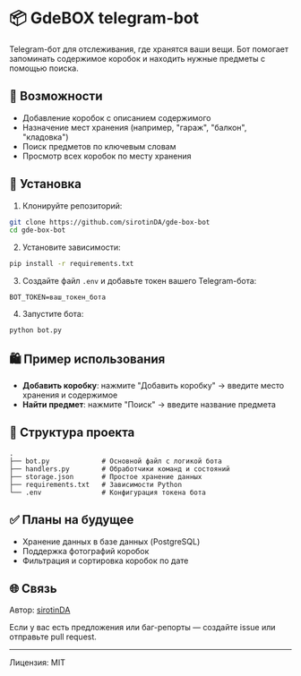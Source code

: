 # 📦 GdeBOX telegram-bot

Telegram-бот для отслеживания, где хранятся ваши вещи. Бот помогает запоминать содержимое коробок и находить нужные предметы с помощью поиска.

## 🚀 Возможности

- Добавление коробок с описанием содержимого
- Назначение мест хранения (например, "гараж", "балкон", "кладовка")
- Поиск предметов по ключевым словам
- Просмотр всех коробок по месту хранения

## 💠 Установка

1. Клонируйте репозиторий:

```bash
git clone https://github.com/sirotinDA/gde-box-bot
cd gde-box-bot
```

2. Установите зависимости:

```bash
pip install -r requirements.txt
```

3. Создайте файл `.env` и добавьте токен вашего Telegram-бота:

```env
BOT_TOKEN=ваш_токен_бота
```

4. Запустите бота:

```bash
python bot.py
```

## 🛍 Пример использования

- **Добавить коробку**: нажмите "Добавить коробку" → введите место хранения и содержимое
- **Найти предмет**: нажмите "Поиск" → введите название предмета

## 📂 Структура проекта

```
.
├── bot.py             # Основной файл с логикой бота
├── handlers.py        # Обработчики команд и состояний
├── storage.json       # Простое хранение данных
├── requirements.txt   # Зависимости Python
└── .env               # Конфигурация токена бота
```

## ✅ Планы на будущее

- Хранение данных в базе данных (PostgreSQL)
- Поддержка фотографий коробок
- Фильтрация и сортировка коробок по дате

## 🌐 Связь

Автор: [sirotinDA](https://github.com/sirotinDA)

Если у вас есть предложения или баг-репорты — создайте issue или отправьте pull request.

---

Лицензия: MIT
